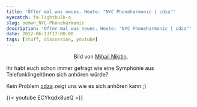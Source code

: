 ```yaml
---
title: 'Öfter mal was neues. Heute: "NYC Phoneharmonic | cdza"'
eyecatch: fa-lightbulb-o
slug: oemwn_NYC-Phoneharmonic
description: 'Öfter mal was neues. Heute: "NYC Phoneharmonic | cdza"'
date: 2012-06-13T17:00:00
tags: [stuff, discussion, youtube]
---
```


<center>
	<figure>
		<a href="/assets/images/2012-06-13/nexus-one-256x256.png"><img  src="/assets/images/2012-06-13/nexus-one-256x256.png" alt=""></a>
		<figcaption>Bild von <a href="http://miniartx.deviantart.com/">Mihail Nikitin</a>.</figcaption>
	</figure>
</center>

Ihr habt euch schon immer gefragt wie eine Symphonie aus Telefonklingeltönen sich anhören würde?

Kein Problem [cdza](https://www.youtube.com/user/collectivecadenza?feature=watch) zeigt uns wie es sich anhören kann ;)

{{< youtube ECYkqdx8ueQ >}}
